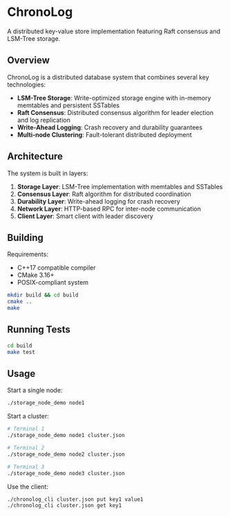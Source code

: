 # ChronoLog

A distributed key-value store implementation featuring Raft consensus and LSM-Tree storage.

## Overview

ChronoLog is a distributed database system that combines several key technologies:

- **LSM-Tree Storage**: Write-optimized storage engine with in-memory memtables and persistent SSTables
- **Raft Consensus**: Distributed consensus algorithm for leader election and log replication
- **Write-Ahead Logging**: Crash recovery and durability guarantees
- **Multi-node Clustering**: Fault-tolerant distributed deployment

## Architecture

The system is built in layers:

1. **Storage Layer**: LSM-Tree implementation with memtables and SSTables
2. **Consensus Layer**: Raft algorithm for distributed coordination
3. **Durability Layer**: Write-ahead logging for crash recovery
4. **Network Layer**: HTTP-based RPC for inter-node communication
5. **Client Layer**: Smart client with leader discovery

## Building

Requirements:
- C++17 compatible compiler
- CMake 3.16+
- POSIX-compliant system

```bash
mkdir build && cd build
cmake ..
make
```

## Running Tests

```bash
cd build
make test
```

## Usage

Start a single node:
```bash
./storage_node_demo node1
```

Start a cluster:
```bash
# Terminal 1
./storage_node_demo node1 cluster.json

# Terminal 2
./storage_node_demo node2 cluster.json

# Terminal 3
./storage_node_demo node3 cluster.json
```

Use the client:
```bash
./chronolog_cli cluster.json put key1 value1
./chronolog_cli cluster.json get key1
```